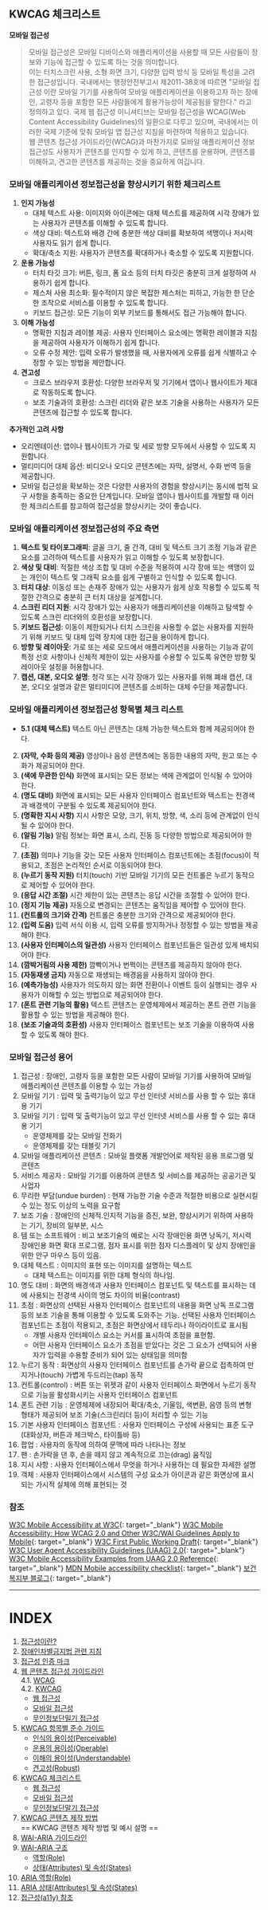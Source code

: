 ## KWCAG 체크리스트

**모바일 접근성**
>모바일 접근성은 모바일 디바이스와 애플리케이션을 사용할 때 모든 사람들이 정보와 기능에 접근할 수 있도록 하는 것을 의미합니다.    
이는 터치스크린 사용, 소형 화면 크기, 다양한 입력 방식 등 모바일 특성을 고려한 접근성입니다. 
국내에서는 행정안전부고시 제2011-38호에 따르면 "모바일 접근성 이란 모바일 기기를 사용하여 모바일 애플리케이션을 이용하고자 하는 장애인, 고령자 등을 포함한 모든 사람들에게 활용가능성이 제공됨을 말한다." 라고 정의하고 있다.
국제 웹 접근성 이니셔티브는 모바일 접근성을 WCAG(Web Content Accessibility Guidelines)의 일환으로 다루고 있으며, 국내에서는 이러한 국제 기준에 맞춰 모바일 앱 접근성 지침을 마련하여 적용하고 있습니다.   
웹 콘텐츠 접근성 가이드라인(WCAG)과 마찬가지로 모바일 애플리케이션 정보접근성도 사용자가 콘텐츠를 인지할 수 있게 하고, 콘텐츠를 운용하며, 콘텐츠를 이해하고, 견고한 콘텐츠를 제공하는 것을 중요하게 여깁니다.

### 모바일 애플리케이션 정보접근성을 향상시키기 위한 체크리스트
1. **인지 가능성**   
   - 대체 텍스트 사용: 이미지와 아이콘에는 대체 텍스트를 제공하여 시각 장애가 있는 사용자가 콘텐츠를 이해할 수 있도록 합니다.
   - 색상 대비: 텍스트와 배경 간에 충분한 색상 대비를 확보하여 색맹이나 저시력 사용자도 읽기 쉽게 합니다.
   - 확대/축소 지원: 사용자가 콘텐츠를 확대하거나 축소할 수 있도록 지원합니다.
2. **운용 가능성**   
   - 터치 타깃 크기: 버튼, 링크, 폼 요소 등의 터치 타깃은 충분히 크게 설정하여 사용하기 쉽게 합니다.   
   - 제스처 사용 최소화: 필수적이지 않은 복잡한 제스처는 피하고, 가능한 한 단순한 조작으로 서비스를 이용할 수 있도록 합니다.   
   - 키보드 접근성: 모든 기능이 외부 키보드를 통해서도 접근 가능해야 합니다.
3. **이해 가능성**   
   - 명확한 지침과 레이블 제공: 사용자 인터페이스 요소에는 명확한 레이블과 지침을 제공하여 사용자가 이해하기 쉽게 합니다.   
   - 오류 수정 제안: 입력 오류가 발생했을 때, 사용자에게 오류를 쉽게 식별하고 수정할 수 있는 방법을 제안합니다.
4. **견고성**  
   - 크로스 브라우저 호환성: 다양한 브라우저 및 기기에서 앱이나 웹사이트가 제대로 작동하도록 합니다.
   - 보조 기술과의 호환성: 스크린 리더와 같은 보조 기술을 사용하는 사용자가 모든 콘텐츠에 접근할 수 있도록 합니다.

**추가적인 고려 사항**
- 오리엔테이션: 앱이나 웹사이트가 가로 및 세로 방향 모두에서 사용할 수 있도록 지원합니다.
- 멀티미디어 대체 옵션: 비디오나 오디오 콘텐츠에는 자막, 설명서, 수화 번역 등을 제공합니다.
- 모바일 접근성을 확보하는 것은 다양한 사용자의 경험을 향상시키는 동시에 법적 요구 사항을 충족하는 중요한 단계입니다. 모바일 앱이나 웹사이트를 개발할 때 이러한 체크리스트를 참고하여 접근성을 향상시키는 것이 좋습니다.

### 모바일 애플리케이션 정보접근성의 주요 측면
1. **텍스트 및 타이포그래피**: 글꼴 크기, 줄 간격, 대비 및 텍스트 크기 조정 기능과 같은 요소를 고려하여 텍스트를 사용자가 읽고 이해할 수 있도록 보장합니다.
2. **색상 및 대비**: 적절한 색상 조합 및 대비 수준을 적용하여 시각 장애 또는 색맹이 있는 개인이 텍스트 및 그래픽 요소를 쉽게 구별하고 인식할 수 있도록 합니다.
3. **터치 대상**: 이동성 또는 손재주 장애가 있는 사용자가 쉽게 상호 작용할 수 있도록 적절한 간격으로 충분히 큰 터치 대상을 설계합니다.
4. **스크린 리더 지원**: 시각 장애가 있는 사용자가 애플리케이션을 이해하고 탐색할 수 있도록 스크린 리더와의 호환성을 보장합니다.
5. **키보드 접근성**: 이동이 제한되거나 터치 스크린을 사용할 수 없는 사용자를 지원하기 위해 키보드 및 대체 입력 장치에 대한 접근을 용이하게 합니다.
6. **방향 및 레이아웃**: 가로 또는 세로 모드에서 애플리케이션을 사용하는 기능과 같이 특정 선호 사항이나 신체적 제한이 있는 사용자를 수용할 수 있도록 유연한 방향 및 레이아웃 설정을 허용합니다.
7. **캡션, 대본, 오디오 설명**: 청각 또는 시각 장애가 있는 사용자를 위해 폐쇄 캡션, 대본, 오디오 설명과 같은 멀티미디어 콘텐츠를 소비하는 대체 수단을 제공합니다.

### 모바일 애플리케이션 정보접근성 항목별 체크 리스트
- **5.1 (대체 텍스트)** 텍스트 아닌 콘텐츠는 대체 가능한 텍스트와 함께 제공되어야 한다.
2. **(자막, 수화 등의 제공)** 영상이나 음성 콘텐츠에는 동등한 내용의 자막, 원고 또는 수화가 제공되어야 한다.
3. **(색에 무관한 인식)** 화면에 표시되는 모든 정보는 색에 관계없이 인식될 수 있어야 한다.
4. **(명도 대비)** 화면에 표시되는 모든 사용자 인터페이스 컴포넌트와 텍스트는 전경색과 배경색이 구분될 수 있도록 제공되어야 한다.
5. **(명확한 지시 사항)** 지시 사항은 모양, 크기, 위치, 방향, 색, 소리 등에 관계없이 인식될 수 있어야 한다.
6. **(알림 기능)** 알림 정보는 화면 표시, 소리, 진동 등 다양한 방법으로 제공되어야 한다.
7. **(초점)** 의미나 기능을 갖는 모든 사용자 인터페이스 컴포넌트에는 초점(focus)이 적용되고, 초점은 논리적인 순서로 이동되어야 한다.
8. **(누르기 동작 지원)** 터치(touch) 기반 모바일 기기의 모든 컨트롤은 누르기 동작으로 제어할 수 있어야 한다.
9. **(응답 시간 조절)** 시간 제한이 있는 콘텐츠는 응답 시간을 조절할 수 있어야 한다.
10. **(정지 기능 제공)** 자동으로 변경되는 콘텐츠는 움직임을 제어할 수 있어야 한다.
11. **(컨트롤의 크기와 간격)** 컨트롤은 충분한 크기와 간격으로 제공되어야 한다.
12. **(입력 도움)** 입력 서식 이용 시, 입력 오류를 방지하거나 정정할 수 있는 방법을 제공해야 한다.
13. **(사용자 인터페이스의 일관성)** 사용자 인터페이스 컴포넌트들은 일관성 있게 배치되어야 한다.
14. **(깜박거림의 사용 제한)** 깜빡이거나 번쩍이는 콘텐츠를 제공하지 않아야 한다.
15. **(자동재생 금지)** 자동으로 재생되는 배경음을 사용하지 않아야 한다.
16. **(예측가능성)** 사용자가 의도하지 않는 화면 전환이나 이벤트 등이 실행되는 경우 사용자가 이해할 수 있는 방법으로 제공되어야 한다.
17. **(폰트 관련 기능의 활용)** 텍스트 콘텐츠는 운영체제에서 제공하는 폰트 관련 기능을 활용할 수 있는 방법을 제공해야 한다.
18. **(보조 기술과의 호환성)** 사용자 인터페이스 컴포넌트는 보조 기술을 이용하여 사용할 수 있도록 해야 한다.


### 모바일 접근성 용어
1. 접근성 : 장애인, 고령자 등을 포함한 모든 사람이 모바일 기기를 사용하여 모바일 애플리케이션 콘텐츠를 이용할 수 있는 가능성
2. 모바일 기기 : 입력 및 출력기능이 있고 무선 인터넷 서비스를 사용 할 수 있는 휴대용 기기
3. 모바일 기기 : 입력 및 출력기능이 있고 무선 인터넷 서비스를 사용 할 수 있는 휴대용 기기   
   - 운영체제를 갖는 모바일 전화기
   - 운영체제를 갖는 태블릿 기기
4. 모바일 애플리케이션 콘텐츠 : 모바일 플랫폼 개발언어로 제작된 응용 프로그램 및 콘텐츠
5. 서비스 제공자 : 모바일 기기를 이용하여 콘텐츠 및 서비스를 제공하는 공공기관 및 사업자
6. 무리한 부담(undue burden) : 현재 가능한 기술 수준과 적절한 비용으로 실현시킬 수 있는 정도 이상의 노력을 요구함
7. 보조 기술 : 장애인의 신체적․인지적 기능을 증진, 보완, 향상시키기 위하여 사용하는 기기, 장비의 일부분, 시스
8. 템 또는 소프트웨어 : 비고 보조기술의 예로는 시각 장애인용 화면 낭독기, 저시력 장애인용 화면 확대 프로그램, 점자 표시를 위한 점자 디스플레이 및 상지 장애인을 위한 안구 마우스 등이 있음.
9. 대체 텍스트 : 이미지의 표현 또는 이미지를 설명하는 텍스트
   - 대체 텍스트는 이미지를 위한 대체 형식의 하나임.
10. 명도 대비 : 화면의 배경색과 사용자 인터페이스 컴포넌트 및 텍스트를 표시하는 데에 사용되는 전경색 사이의 명도 차이의 비율(contrast)
11. 초점 : 화면상의 선택된 사용자 인터페이스 컴포넌트의 내용을 화면 낭독 프로그램 등의 보조 기술을 통해 이용할 수 있도록 도와주는 기능. 선택된 사용자 인터페이스 컴포넌트는 초점이 적용되고, 초점은 화면상에서 테두리나 하이라이트로 표시됨
    - 개별 사용자 인터페이스 요소는 커서를 표시하여 초점을 표현함.
    - 어떤 사용자 인터페이스 요소가 초점을 받았다는 것은 그 요소가 선택되어 사용자가 입력을 수용할 준비가 되어 있는 상태임을 의미함
12. 누르기 동작 : 화면상의 사용자 인터페이스 컴포넌트를 손가락 끝으로 접촉하여 만지거나(touch) 가볍게 두드리는(tap) 동작
13. 컨트롤(control) : 버튼 또는 위젯과 같이 사용자 인터페이스 화면에서 누르기 동작으로 기능을 활성화시키는 사용자 인터페이스 컴포넌트
14. 폰트 관련 기능 : 운영체제에 내장되어 확대/축소, 기울임, 색변환, 음영 등의 변형 형태가 제공되어 보조 기술(스크린리더 등)이 처리할 수 있는 기능
15. 기본 사용자 인터페이스 컴포넌트 : 사용자 인터페이스 구성에 사용되는 표준 도구(대화상자, 버튼과 체크박스, 타이틀바 등) 
16. 팝업 : 사용자의 동작에 의하여 문맥에 따라 나타나는 정보
17. 팬 : 손가락을 댄 후, 손을 떼지 않고 계속적으로 끄는(drag) 움직임
18. 지시 사항 : 사용자 인터페이스에서 무엇을 하거나 사용하는 데 필요한 자세한 설명
19. 객체 : 사용자 인터페이스에서 시스템의 구성 요소가 아이콘과 같은 화면상에 표시되는 가시적 실체에 의해 표현되는 것

### 참조
[W3C Mobile Accessibility at W3C](https://www.w3.org/WAI/standards-guidelines/mobile/){: target="_blank"}
[W3C Mobile Accessibility: How WCAG 2.0 and Other W3C/WAI Guidelines Apply to Mobile](https://www.w3.org/TR/mobile-accessibility-mapping/){: target="_blank"}
[W3C First Public Working Draft](https://www.w3.org/news/2015/first-public-working-draft-performance-timeline-level-2/){: target="_blank"}
[W3C User Agent Accessibility Guidelines (UAAG) 2.0](https://www.w3.org/TR/UAAG20/){: target="_blank"}
[W3C Mobile Accessibility Examples from UAAG 2.0 Reference](https://www.w3.org/TR/IMPLEMENTING-UAAG20/mobile.html){: target="_blank"}
[MDN Mobile accessibility checklist](https://developer.mozilla.org/en-US/docs/Web/Accessibility/Mobile_accessibility_checklist){: target="_blank"}
[보건복지부 블로그](https://blog.naver.com/prologue/PrologueList.naver?blogId=mohw2016){: target="_blank"}

---
# INDEX
1. [접근성이란?](01-a11yStart/start.md)  
2. [장애인차별금지법 관련 지침](02-a11yGuideline/guideline.md)  
3. [접근성 인증 마크](03-a11yMark/mark.md)  
4. [웹 콘텐츠 접근성 가이드라인](04-a11yCag/wcag.md)   
   4.1. [WCAG](04-a11yCag/wcag.md)   
   4.2. [KWCAG](04-a11yCag/kwcag.md)   
      - [웹 접근성](04-a11yCag/kwcag.md)   
      - [모바일 접근성](04-a11yCag/kwcagMobile.md)   
      - [무인정보단밀기 접근성](04-a11yCag/kwcagKiosk.md)   
5. [KWCAG 항목별 준수 가이드](05-a11yCagGuide/perceivable.md)   
   - [인식의 용이성(Perceivable)](05-a11yCagGuide/perceivable.md)   
   - [운용의 용이성(Operable)](05-a11yCagGuide/operable.md)   
   - [이해의 용이성(Understandable)](05-a11yCagGuide/understandable.md)   
   - [견고성(Robust)](05-a11yCagGuide/robust.md)   
6. [KWCAG 체크리스트](06-a11yCheck/web.md)   
   - [웹 접근성](06-a11yCheck/web.md)   
   - [모바일 접근성](06-a11yCheck/mobile.md)   
   - [무인정보단말기 접근성](06-a11yCheck/kiosk.md)   
7. [KWCAG 콘텐츠 제작 방법](07-a11yDevelop/develop.md)   
   == KWCAG 콘텐츠 제작 방법 및 예시 설명 ==   
8. [WAI-ARIA 가이드라인](08-a11yAriaGuide/ariaguide.md)   
9. [WAI-ARIA 구조](09-a11yAria/role.md)   
   - [역할(Role)](09-a11yAria/role.md)   
   - [상태(Attributes) 및 속성(States)](09-a11yAria/states.md)   
10. [ARIA 역할(Role)](10-a11yRole/01-alert.md)   
11. [ARIA 상태(Attributes) 및 속성(States)](11-a11yAria/01-activedescendant.md)   
12. [접근성(a11y) 참조](13-a11yBookmark/bookmark.md)   